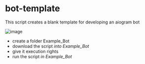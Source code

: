# bot-template
This script creates a blank template for developing an aiogram bot

![image](https://github.com/user-attachments/assets/997a89af-63da-4755-b0f6-8d4d5b67a3df)


* create a folder Example_Bot
* download the script *into Example_Bot*
* give it execution rights
* run the script *in Example_Bot*
